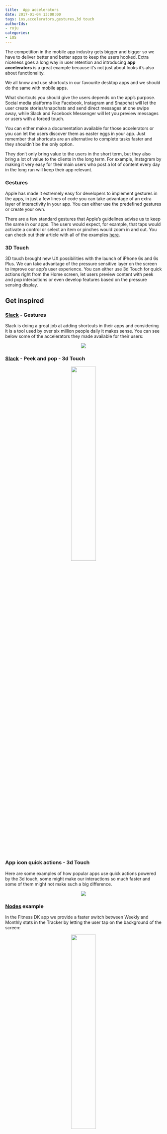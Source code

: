 ```yaml
---
title:  App accelerators
date: 2017-01-04 13:00:00
tags: ios,accelerators,gestures,3d touch
authorIds:
- roju
categories:
- iOS
---
```

The competition in the mobile app industry gets bigger and bigger so we have to deliver better and better apps to keep the users hooked. Extra niceness goes a long way in user retention and introducing **app accelerators** is a great example because it’s not just about looks it’s also about functionality.

We all know and use shortcuts in our favourite desktop apps and we should do the same with mobile apps.

What shortcuts you should give the users depends on the app’s purpose. Social media platforms like Facebook, Instagram and Snapchat will let the user create stories/snapchats and send direct messages at one swipe away, while Slack and Facebook Messenger will let you preview messages or users with a forced touch.

You can either make a documentation available for those accelerators or you can let the users discover them as easter eggs in your app. Just remember that shortcuts are an alternative to complete tasks faster and they shouldn’t be the only option.

They don’t only bring value to the users in the short term, but they also bring a lot of value to the clients in the long term. For example, Instagram by making it very easy for their main users who post a lot of content every day in the long run will keep their app relevant.

### Gestures
Apple has made it extremely easy for developers to implement gestures in the apps, in just a few lines of code you can take advantage of an extra layer of interactivity in your app. You can either use the predefined gestures or create your own.

There are a few standard gestures that Apple’s guidelines advise us to keep the same in our apps. The users would expect, for example, that taps would activate a control or select an item or pinches would zoom in and out. You can check out their article with all of the examples [here](https://developer.apple.com/ios/human-interface-guidelines/user-interaction/gestures/).

### 3D Touch
3D touch brought new UX possibilities with the launch of iPhone 6s and 6s Plus. We can take advantage of the pressure sensitive layer on the screen to improve our app’s user experience. You can either use 3d Touch for quick actions right from the Home screen, let users preview content with peek and pop interactions or even develop features based on the pressure sensing display.

## Get inspired
### [Slack](https://slack.com/) - Gestures
Slack is doing a great job at adding shortcuts in their apps and considering it is a tool used by over six million people daily it makes sense. You can see below some of the accelerators they made available for their users:

<p align=center><img src = "https://cdn-laravel.vapor.cloud/image/nstack/translate_values/accelerators-slack-gestures_eyX3C5YKfB.png"/></p>

### [Slack](https://slack.com/) - Peek and pop - 3d Touch

<p align=center><img width=40%; src = "https://cdn-laravel.vapor.cloud/image/nstack/translate_values/accelerators-peek-and-pop_15bgFVdIlh.gif"/></p>

### App icon quick actions - 3d Touch
Here are some examples of how popular apps use quick actions powered by the 3d touch, some might make our interactions so much faster and some of them might not make such a big difference.

<p align=center><img src = "https://cdn-laravel.vapor.cloud/image/nstack/translate_values/accelerators-app-icon-shortcuts_oYKfUvAOe4.png"/></p>

### [Nodes](https://www.nodesagency.com/) example

In the Fitness DK app we provide a faster switch between Weekly and Monthly stats in the Tracker by letting the user tap on the background of the screen:

<p align=center><img width=40%; src = "https://cdn-laravel.vapor.cloud/image/nstack/translate_values/accelerators-fitness-dk_ce9cGyOPEG.gif"/></p>

## Code examples
Check out our accelerators code examples:

* [UIGestures](http://engineering.nodes.dk/articles/iOS/UIGestures/)
* [Custom Gestures](http://engineering.nodes.dk/articles/iOS/Custom-Gesture-Recognizers/)

## Links/Resources
* [Apple - Gesture guidelines](https://developer.apple.com/ios/human-interface-guidelines/user-interaction/gestures/)
* [Apple Developer - Take advantage of 3D Touch](https://developer.apple.com/ios/3d-touch/)
* [UX Design pattern for Mobile Apps - Which and Why by Luis Abreu (raywenderlich.com)](https://www.raywenderlich.com/167174/design-patterns-mobile-apps-which-why)
* [Extra depth of Interaction: 3D Touch Icons for iOS](https://stories.uplabs.com/extra-depth-of-interaction-3d-touch-icons-for-ios-7b0d90c81576)
* [Slack for iOS Shortcuts Article](https://get.slack.help/hc/en-us/articles/208401947-Slack-for-iOS)
* [Iphone Wireframes by Al Rayhan - PsdBoom](http://psdboom.com/downloads/free-iphone-6-psd-wireframe)

